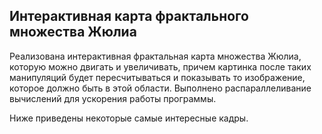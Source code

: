 ## Интерактивная карта фрактального множества Жюлиа

Реализована интерактивная фрактальная карта множества Жюлиа, которую можно двигать и увеличивать, причем картинка после таких манипуляций будет пересчитываться и показывать то изображение, которое должно быть в этой области. Выполнено распараллеливание вычислений для ускорения работы программы.

Ниже приведены некоторые самые интересные кадры.

